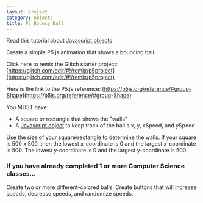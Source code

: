 ```yaml
---
layout: project
category: objects
title: P5 Bouncy Ball
---
```


Read this tutorial about [Javascript objects](https://www.w3schools.com/js/js_objects.asp)

Create a simple P5.js animation that shows a bouncing ball.

Click here to remix the Glitch starter project: [https://glitch.com/edit/#!/remix/p5project](https://glitch.com/edit/#!/remix/p5project)

Here is the link to the P5.js reference: [https://p5js.org/reference/#group-Shape](https://p5js.org/reference/#group-Shape)

You MUST have:

  - A square or rectangle that shows the "walls"
  - A [Javascript object](https://www.w3schools.com/js/js_objects.asp) to keep track of the ball's x, y, xSpeed, and ySpeed

Use the size of your square/rectangle to determine the walls. If your square is 500 x 500, then the lowest x-coordinate is 0 and the largest x-coordinate is 500. The lowest y-coordinate is 0 and the largest y-coordinate is 500.

### If you have already completed 1 or more Computer Science classes...
Create two or more different-colored balls. Create buttons that will increase speeds, decrease speeds, and randomize speeds.

